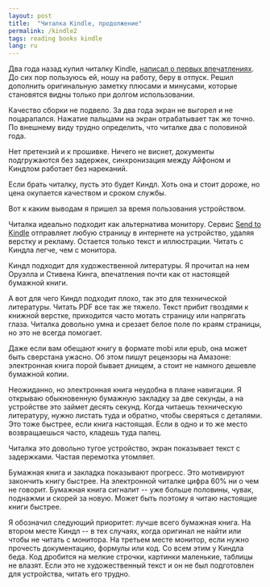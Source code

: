 ```yaml
---
layout: post
title:  "Читалка Kindle, продолжение"
permalink: /kindle2
tags: reading books kindle
lang: ru
---
```


[kindle]: /kindle
[sendtokindle]: https://www.amazon.com/gp/sendtokindle

Два года назад купил читалку Kindle, [написал о первых впечатлениях][kindle]. До
сих пор пользуюсь ей, ношу на работу, беру в отпуск. Решил дополнить
оригинальную заметку плюсами и минусами, которые становятся видны только при
долгом использовании.

Качество сборки не подвело. За два года экран не выгорел и не
поцарапался. Нажатие пальцами на экран отрабатывает так же точно. По внешнему
виду трудно определить, что читалке два с половиной года.

Нет претензий и к прошивке. Ничего не виснет, документы подгружаются без
задержек, синхронизация между Айфоном и Киндлом работает без нареканий.

Если брать читалку, пусть это будет Киндл. Хоть она и стоит дороже, но цена
окупается качеством и сроком службы.

Вот к каким выводам я пришел за время пользования устройством.

Читалка идеально подходит как альтернатива монитору. Сервис [Send to
Kindle][sendtokindle] отправляет любую страницу в интернете на устройство,
удаляя верстку и рекламу. Остается только текст и иллюстрации. Читать с Киндла
легче, чем с монитора.

Киндл подходит для художественной литературы. Я прочитал на нем Оруэлла и
Стивена Кинга, впечатления почти как от настоящей бумажной книги.

А вот для чего Киндл подходит плохо, так это для технической литературы. Читать
PDF все так же тяжело. Текст прибит гвоздями к книжной верстке, приходится часто
мотать страницу или напрягать глаза. Читалка довольно умна и срезает белое поле
по краям страницы, но это не всегда помогает.

Даже если вам обещают книгу в формате mobi или epub, она может быть сверстана
ужасно. Об этом пишут рецензоры на Амазоне: электронная книга порой бывает
днищем, а стоит не намного дешевле бумажной копии.

Неожиданно, но электронная книга неудобна в плане навигации. Я открываю
обыкновенную бумажную закладку за две секунды, а на устройстве это займет десять
секунд. Когда читаешь техническую литературу, нужно листать туда и обратно,
чтобы сверяться с деталями. Это тоже быстрее, если книга настоящая. Если в одно
и то же место возвращаешься часто, кладешь туда палец.

Читалка это довольно тугое устройство, экран показывает текст с
задержками. Частая перемотка утомляет.

Бумажная книга и закладка показывают прогресс. Это мотивируют закончить книгу
быстрее. На электронной читалке цифра 60% ни о чем не говорит. Бумажная книга
сигналит -- уже больше половины, чувак, поднажми и скорей за новую. Может быть
поэтому я читаю настоящие книги быстрее.

Я обозначил следующий приоритет: лучше всего бумажная книга. На втором месте
Киндл -- в тех случаях, когда оригинал не найти или чтобы не читать с
монитора. На третьем месте монитор, если нужно прочесть документацию, формулы
или код. Со всем этим у Киндла беда. Код дробится на мелкие строчки, картинки
маленькие, таблицы не влазят. Если это не художественный текст и он не был
подготовлен для устройства, читать его трудно.
